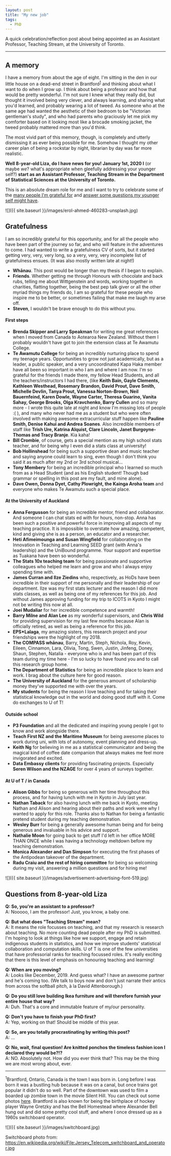 ```yaml
---
layout: post
title: "My new job"
tags:
  - PhD
---
```


A quick celebration/reflection post about being appointed as an Assistant Professor, Teaching Stream, at the University of Toronto.

---

## A memory

I have a memory from about the age of eight. I'm sitting in the den in our little house on a dead-end street in Brantford<sup>[1](#myfootnote1)</sup> and thinking about what I want to do when I grow up. I think about being a professor and how that would be pretty wonderful. I'm not sure I knew what they really did, but thought it involved being very clever, and always learning, and sharing what you'd learned, and probably wearing a lot of tweed. As someone who at the same age had wanted the aesthetic of their bedroom to be "Victorian gentleman's study", and who had parents who graciously let me pick my comforter based on it looking most like a brocade smoking jacket, the tweed probably mattered more than you'd think.

The most vivid part of this memory, though, is completely and utterly dismissing it as ever being possible for me.  Somehow I thought my other career plan of being a rockstar by night, librarian by day was far more realistic.

**Well 8-year-old Liza, do I have news for you! January 1st, 2020 I** (or maybe *we*? what's appropriate when gleefully addressing your younger self?) **start as an Assistant Professor, Teaching Stream in the Department of Statistical Sciences at the University of Toronto.**

This is an absolute dream role for me and I want to try to celebrate some of the [many people I'm grateful for](#gratefulness) and [answer some questions my younger self might have](#questions).

![]({{ site.baseurl }}/images/erol-ahmed-460283-unsplash.jpg)

## <a name="gratefulness"></a>Gratefulness

I am so incredibly grateful for this opportunity, and for all the people who have been part of the journey so far, and who will feature in the adventures to come. I had wanted to write a gratefulness CV of sorts, but it started getting very, very, very long, so a very, very, very incomplete list of gratefulness ensues. (It was also mostly written late at night!)

- **Whānau**. This post would be longer than my thesis if I began to explain.
- **Friends**. Whether getting me through Honours with chocolate and back rubs, telling me about Wittgenstein and words, working together in charities, flatting together, being the best pep talk giver or all the other myriad things my friends do, I am so grateful for these people who inspire me to be better, or sometimes failing that make me laugh my arse off.
- **Steven**, I wouldn't be brave enough to do this without you.

#### First steps
- **Brenda Skipper and Larry Speakman** for writing me great references when I moved from Canada to Aotearoa New Zealand. Without them I probably wouldn't have got to join the extension class at Te Awamutu College.
- **Te Awamutu College** for being an incredibly nurturing place to spend my teenage years. Opportunities to grow not just academically, but as a leader, a public speaker, and a very uncoordinated Kapa Haka member have all been so important in who I am and where I am now. I'm so grateful for the friends I made there, my fellow Head Students, and all the teachers/instructors I had there, (like **Keith Bain, Gayle Clements, Kathleen Westhead, Rosemary Brandon, David Prout, Dave Smith, Michelle Devlin, Tanya Prout, Vanessa Norton-Brown, Neil Bauernfeind, Karen Dowle, Wayne Carter, Theresa Guarino, Vanita Sahay, George Brooks, Olga Kravchenko, Barry Cullen** and so many more - I wrote this quite late at night and know I'm missing lots of people :( ), and many who never had me as a student but who were often involved with making awesome  extracurricular stuff happen like **Pauline Smith, Denise Kahui and Andrea Soanes**. Also incredible members of staff like **Trish Ure, Katrina Alquist, Clare Lincoln, Janet Burgoyne-Thomas and Tracy Branje**. Kia kaha!
- **Bill Crombie**, of course, gets a special mention as my high school stats teacher, and for being why I even did a stats class at university!
- **Bob Hollinshead** for being such a supportive dean and music teacher and saying anyone could learn to sing, even though I don't think you said it as much after my 2nd or 3rd school musical...
- **Tony Membery** for being an incredible principal who I learned so much from as a Head Student (and as his English student! Though bad grammar or spelling in this post are my fault, and mine alone).
- **Dave Owen, Donna Dyet, Cathy Plowright, the Kainga Aroha team** and everyone who makes Te Awamutu such a special place.

#### At the University of Auckland
- **Anna Fergusson** for being an incredible mentor, friend and collaborator. And someone I can chat stats ed with for hours, non-stop. Anna has been such a positive and powerful force in improving all aspects of my teaching practice. It is impossible to overstate how amazing, competent, kind and giving she is as a person, an educator and a researcher.
- **Heti Afimeimounga and Susan Wingfield** for collaborating on the Innovation in Teaching and Learning SEED grant (with Anna's leadership) and the UniBound programme. Your support and expertise as Tuakana have been so wonderful.
- **The Stats 10x teaching team** for being passionate and supportive colleagues who helped me learn and grow and who I always enjoy spending time with.
- **James Curran and Ilze Ziedins** who, respectively, as HoDs have been incredible in their support of me personally and their leadership of our department. Ilze was my first stats lecturer and the reason I did more stats classes, as well as being one of my references for this job. And without James approving funding for my trip to ICOTS in Kyoto I might not be writing this now at all.
- **Joei Mudaliar** for her incredible competence and warmth!
- **Barry Milne and Alan Lee** as my wonderful supervisors, and **Chris Wild** for providing supervision for my last few months because Alan is officially retired, as well as being a reference for this job.
- **EPS*Lalaga**, my amazing sisters, this research project and your friendships were the highlight of my 2018.
- **The COMPASS whānau**, Barry, Martin, Steph, Nichola, Roy, Kevin, Eileen, Cinnamon, Lara, Olivia, Tong, Swen, Justin, Jinfeng, Doney, Shaun, Stephen, Natalia - everyone who is and has been part of this team during my time here - I'm so lucky to have found you and to call this research group home.
- **The Department of Statistics** for being an incredible place to learn and work. I brag about the culture here for good reason.
- **The University of Auckland** for the generous amount of scholarship money they've supported me with over the years.
- **My students** for being the reason I love teaching and for taking their statistical knowledge out in the world and doing good stuff with it. Come do exchanges to U of T!

#### Outside school
- **P3 Foundation** and all the dedicated and inspiring young people I got to know and work alongside there.
- **Teach First NZ and the Maritime Museum** for being awesome places to work during uni, with lots of autonomy, event planning and dress-up.
- **Keith Ng** for believing in me as a statistical communicator and being the magical kind of coffee date companion that always makes me feel more invigorated and excited.
- **Data Embassy clients** for providing fascinating projects. Especially **Seren Wilson and the NZAGE** for over 4 years of surveys together.


#### At U of T / in Canada
- **Alison Gibbs** for being so generous with her time throughout this process, and for having lunch with me in Kyoto in July last year.
- **Nathan Taback** for also having lunch with me back in Kyoto, meeting Nathan and Alison and hearing about their paths and work were why I wanted to apply for this role. Thanks also to Nathan for being a fantastic pretend student during my teaching demonstration.
- **Wesley Burr** for being a generally awesome human being and for being generous and invaluable in his advice and support.
- **Nathalie Moon** for going back to get stuff I'd left in her office MORE THAN ONCE while I was having a technology meltdown before my teaching demonstration.
- **Monica Alexander and Dan Simpson** for executing the first phases of the Antipodean takeover of the department.
- **Radu Craiu and the rest of hiring committee** for being so  welcoming during my visit, answering a million questions and for hiring me!

![]({{ site.baseurl }}/images/advertisement-advertising-font-519.jpg)

## <a name="questions"></a>Questions from 8-year-old Liza

**Q: So, you're an assistant to a professor?**  
A: Nooooo, I am the professor! Just, you know, a baby one.

**Q: But what does "Teaching Stream" mean?**  
A: It means the role focusses on teaching, and that my research is research about teaching. No more counting dead people after my PhD is submitted. I'm hoping to look at things like how we support, engage and retain indigenous students in statistics, and how we improve students' statistical collaboration and computation skills. U of T is one of the few universities that have professorial ranks for teaching focussed roles. It's really exciting that there is this level of emphasis on honouring teaching and learning!

**Q: When are you moving?**  
A: Looks like December, 2019. And guess what? I have an awesome partner and he's coming too. (We talk to boys now and don't just narrate their antics from across the softball pitch, à la David Attenborough.)

**Q: Do you still love building Ikea furniture and will therefore furnish your entire house that way?**  
A: Duh. That's a core and immutable feature of my/our personality.

**Q: Don't you have to finish your PhD first?**  
A: Yep, working on that! Should be middle of this year.

**Q: So, are you totally procrastinating by writing this post?**  
A: ...

**Q: No, wait, final question! Are knitted ponchos the timeless fashion icon I declared they would be?!?**  
A: NO. Absolutely not. How did you ever think that? This may be the thing we are most wrong about, ever.

___

<a name="myfootnote1"><sup>1</sup></a>Brantford, Ontario, Canada is the town I was born in. Long before I was born it was a bustling hub because it was on a canal, but once trains got popular it didn't do so well. Part of the downtown was used to film a boarded up zombie town in the movie Silent Hill. You can check out some photos [here](https://www.flickr.com/photos/peej0e/241237655/in/photostream/). Brantford is also known for being the birthplace of hockey player Wayne Gretzky and has the Bell Homestead where Alexander Bell hung out and did some pretty cool stuff, and where I once dressed up as a 1960s switchboard operator.

![]({{ site.baseurl }}/images/switchboard.jpg)

Switchboard photo from: https://en.wikipedia.org/wiki/File:Jersey_Telecom_switchboard_and_operator.jpg
